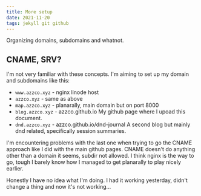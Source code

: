 ```yaml
---
title: More setup 
date: 2021-11-20
tags: jekyll git github
---
```


Organizing domains, subdomains and whatnot.

## CNAME, SRV?
I'm not very familiar with these concepts. I'm aiming to set up my domain and subdomains like this:
- `www.azzco.xyz` - nginx linode host
- `azzco.xyz` - same as above
- `map.azzco.xyz` - planarally, main domain but on port 8000
- `blog.azzco.xyz` - azzco.github.io
	My github page where I upoad this document.
- `dnd.azzco.xyz` - azzco.github.io/dnd-journal
	A second blog but mainly dnd related, specifically session summaries.

I'm encountering problems with the last one when trying to go the CNAME approach like I did with the main github pages. CNAME doesn't do anything other than a domain it seems, subdir not allowed. I think nginx is the way to go, tough I barely know how I managed to get planarally to play nicely earlier.

Honestly I have no idea what I'm doing. I had it working yesterday, didn't change a thing and now it's not working...